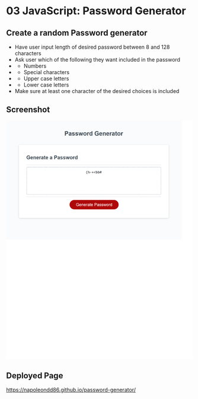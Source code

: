 # 03 JavaScript: Password Generator

## Create a random Password generator

* Have user input length of desired password between 8 and 128 characters
* Ask user which of the following they want included in the password
* * Numbers
* * Special characters
* * Upper case letters
* * Lower case letters
* Make sure at least one character of the desired choices is included

## Screenshot

![Preview Screenshot](./assets/images/password-generator-screenshot.png)

## Deployed Page

https://napoleondd86.github.io/password-generator/

